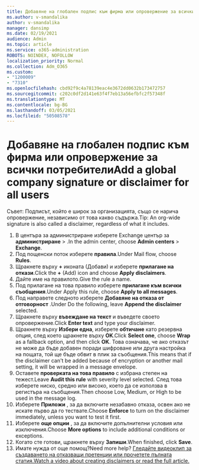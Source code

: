 ```yaml
---
title: Добавяне на глобален подпис към фирма или опровержение за всички потребители
ms.author: v-smandalika
author: v-smandalika
manager: dansimp
ms.date: 02/19/2021
audience: Admin
ms.topic: article
ms.service: o365-administration
ROBOTS: NOINDEX, NOFOLLOW
localization_priority: Normal
ms.collection: Adm_O365
ms.custom:
- "1200009"
- "7310"
ms.openlocfilehash: cbd92f9c4a78139eac4e3672dd0632b173472757
ms.sourcegitcommit: c202c0df2d141e63f4f7eb13a56efbfc2f57348f
ms.translationtype: MT
ms.contentlocale: bg-BG
ms.lasthandoff: 03/05/2021
ms.locfileid: "50508578"
---
```

# <a name="add-a-global-company-signature-or-disclaimer-for-all-users"></a><span data-ttu-id="61e27-102">Добавяне на глобален подпис към фирма или опровержение за всички потребители</span><span class="sxs-lookup"><span data-stu-id="61e27-102">Add a global company signature or disclaimer for all users</span></span>

<span data-ttu-id="61e27-103">Съвет: Подписът, който е широк за организацията, също се нарича опровержение, независимо от това какво съдържа.</span><span class="sxs-lookup"><span data-stu-id="61e27-103">Tip: An org-wide signature is also called a disclaimer, regardless of what it includes.</span></span>

1. <span data-ttu-id="61e27-104">В центъра за администриране изберете Exchange център за **администриране**  >  .</span><span class="sxs-lookup"><span data-stu-id="61e27-104">In the admin center, choose **Admin centers** > **Exchange**.</span></span>
2. <span data-ttu-id="61e27-105">Под пощенски поток изберете **правила**.</span><span class="sxs-lookup"><span data-stu-id="61e27-105">Under Mail flow, choose **Rules**.</span></span>
3. <span data-ttu-id="61e27-106">Щракнете върху **+** иконата (Добави) и изберете **прилагане на откази**.</span><span class="sxs-lookup"><span data-stu-id="61e27-106">Click the **+** (Add) icon and choose **Apply disclaimers**.</span></span>
4. <span data-ttu-id="61e27-107">Дайте име на правилото.</span><span class="sxs-lookup"><span data-stu-id="61e27-107">Give the rule a name.</span></span>
5. <span data-ttu-id="61e27-108">Под прилагане на това правило изберете **прилагане към всички съобщения**.</span><span class="sxs-lookup"><span data-stu-id="61e27-108">Under Apply this rule, choose **Apply to all messages**.</span></span>
6. <span data-ttu-id="61e27-109">Под направете следното изберете **Добавяне на отказа от отговорност** .</span><span class="sxs-lookup"><span data-stu-id="61e27-109">Under Do the following, leave **Append the disclaimer** selected.</span></span>
7. <span data-ttu-id="61e27-110">Щракнете върху **въвеждане на текст** и въведете своето опровержение.</span><span class="sxs-lookup"><span data-stu-id="61e27-110">Click **Enter text** and type your disclaimer.</span></span>
8. <span data-ttu-id="61e27-111">Щракнете върху **Избери една**, изберете **обтичане** като резервна опция, след което щракнете върху **OK**.</span><span class="sxs-lookup"><span data-stu-id="61e27-111">Click **Select one**, choose **Wrap** as a fallback option, and then click **OK**.</span></span> <span data-ttu-id="61e27-112">Това означава, че ако отказът не може да бъде добавен поради шифроване или друга настройка на пощата, той ще бъде обвит в плик за съобщения.</span><span class="sxs-lookup"><span data-stu-id="61e27-112">This means that if the disclaimer can't be added because of encryption or another mail setting, it will be wrapped in a message envelope.</span></span>
9. <span data-ttu-id="61e27-113">Оставете **проверката на това правило** с избрана степен на тежест.</span><span class="sxs-lookup"><span data-stu-id="61e27-113">Leave **Audit this rule** with severity level selected.</span></span> <span data-ttu-id="61e27-114">След това изберете ниско, средно или високо, което да се използва в регистъра на съобщения.</span><span class="sxs-lookup"><span data-stu-id="61e27-114">Then choose Low, Medium, or High to be used in the message log.</span></span>
10. <span data-ttu-id="61e27-115">Изберете **Приложи** , за да включите незабавно отказа, освен ако не искате първо да го тествате.</span><span class="sxs-lookup"><span data-stu-id="61e27-115">Choose **Enforce** to turn on the disclaimer immediately, unless you want to test it first.</span></span>
11. <span data-ttu-id="61e27-116">Изберете **още опции** , за да включите допълнителни условия или изключения.</span><span class="sxs-lookup"><span data-stu-id="61e27-116">Choose **More options** to include additional conditions or exceptions.</span></span>
12. <span data-ttu-id="61e27-117">Когато сте готови, щракнете върху **Запиши**.</span><span class="sxs-lookup"><span data-stu-id="61e27-117">When finished, click **Save**.</span></span>
13. <span data-ttu-id="61e27-118">Имате нужда от още помощ?</span><span class="sxs-lookup"><span data-stu-id="61e27-118">Need more help?</span></span> [<span data-ttu-id="61e27-119">Гледайте видеоклип за създаването на отказващи претенции или прочетете пълната статия.</span><span class="sxs-lookup"><span data-stu-id="61e27-119">Watch a video about creating disclaimers or read the full article.</span></span>](https://support.office.com/article/2d75860f-c527-4352-a7f6-73eba54c0c72?wt.mc_id=Chat_GlobalSignature)